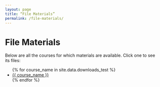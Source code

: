 ```yaml
---
layout: page
title: “File Materials”
permalink: /file-materials/
---
```



# File Materials

Below are all the courses for which materials are available. Click one to see its files:

<ul>
  {% for course_name in site.data.downloads_test %}
    <li>
      <a href="/file-materials/{{ course_name | slugify }}/">
        {{ course_name }}
      </a>
    </li>
  {% endfor %}
</ul>

